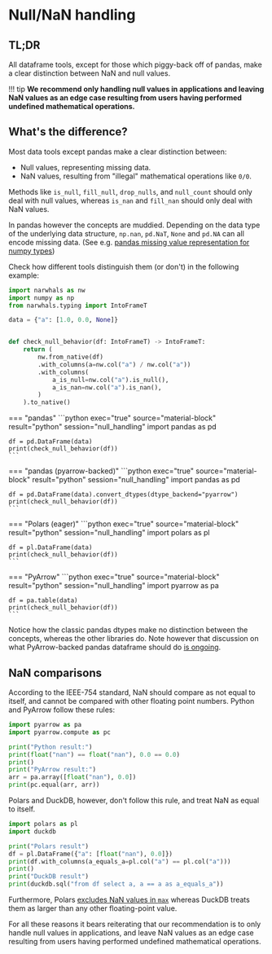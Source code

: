 # Null/NaN handling

## TL;DR

All dataframe tools, except for those which piggy-back off of pandas, make a clear
distinction between NaN and null values. 

!!! tip
    **We recommend only handling null values in applications and leaving NaN values as an 
    edge case resulting from users having performed undefined mathematical operations.**

## What's the difference?

Most data tools except pandas make a clear distinction between:

- Null values, representing missing data.
- NaN values, resulting from "illegal" mathematical operations like `0/0`.

Methods like `is_null`, `fill_null`, `drop_nulls`, and `null_count` should only deal with null values,
whereas `is_nan` and `fill_nan` should only deal with NaN values.

In pandas however the concepts are muddied. Depending on the data type of the underlying data structure,
`np.nan`, `pd.NaT`, `None` and `pd.NA` can all encode missing data. (See e.g. [pandas missing value representation for numpy types](https://pandas.pydata.org/docs/user_guide/gotchas.html#missing-value-representation-for-numpy-types))

Check how different tools distinguish them (or don't) in the following example:

```python exec="1" source="above" session="null_handling"
import narwhals as nw
import numpy as np
from narwhals.typing import IntoFrameT

data = {"a": [1.0, 0.0, None]}


def check_null_behavior(df: IntoFrameT) -> IntoFrameT:
    return (
        nw.from_native(df)
        .with_columns(a=nw.col("a") / nw.col("a"))
        .with_columns(
            a_is_null=nw.col("a").is_null(),
            a_is_nan=nw.col("a").is_nan(),
        )
    ).to_native()
```

=== "pandas"
    ```python exec="true" source="material-block" result="python" session="null_handling"
    import pandas as pd

    df = pd.DataFrame(data)
    print(check_null_behavior(df))
    ```

=== "pandas (pyarrow-backed)"
    ```python exec="true" source="material-block" result="python" session="null_handling"
    import pandas as pd

    df = pd.DataFrame(data).convert_dtypes(dtype_backend="pyarrow")
    print(check_null_behavior(df))
    ```

=== "Polars (eager)"
    ```python exec="true" source="material-block" result="python" session="null_handling"
    import polars as pl

    df = pl.DataFrame(data)
    print(check_null_behavior(df))
    ```

=== "PyArrow"
    ```python exec="true" source="material-block" result="python" session="null_handling"
    import pyarrow as pa

    df = pa.table(data)
    print(check_null_behavior(df))
    ```

Notice how the classic pandas dtypes make no distinction between the concepts, whereas the other
libraries do. Note however that discussion on what PyArrow-backed pandas dataframe should do
[is ongoing](https://github.com/pandas-dev/pandas/issues/32265).

## NaN comparisons

According to the IEEE-754 standard, NaN should compare as not equal to itself, and cannot
be compared with other floating point numbers. Python and PyArrow follow these rules:

```python exec="1" source="above" session="nan-comparisons" result="python"
import pyarrow as pa
import pyarrow.compute as pc

print("Python result:")
print(float("nan") == float("nan"), 0.0 == 0.0)
print()
print("PyArrow result:")
arr = pa.array([float("nan"), 0.0])
print(pc.equal(arr, arr))
```

Polars and DuckDB, however, don't follow this rule, and treat NaN as equal to itself.

```python exec="1" source="above" session="nan-comparisons" result="python"
import polars as pl
import duckdb

print("Polars result")
df = pl.DataFrame({"a": [float("nan"), 0.0]})
print(df.with_columns(a_equals_a=pl.col("a") == pl.col("a")))
print()
print("DuckDB result")
print(duckdb.sql("from df select a, a == a as a_equals_a"))
```

Furthermore, Polars [excludes NaN values in `max`](https://github.com/pola-rs/polars/issues/23635)
whereas DuckDB treats them as larger than any other floating-point value.

For all these reasons it bears reiterating that our recommendation is to only handle null values in applications, and leave NaN values as an edge case resulting from users having performed undefined mathematical operations.
